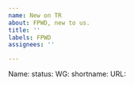 ```yaml
---
name: New on TR
about: FPWD, new to us.
title: ''
labels: FPWD
assignees: ''

---
```


Name:
status:
WG:
shortname:
URL:
